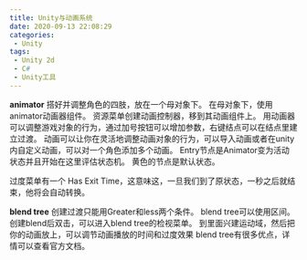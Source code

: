 ```yaml
---
title: Unity与动画系统
date: 2020-09-13 22:08:29
categories:
 - Unity
tags:
 - Unity 2d
 - C#
 - Unity工具
---
```

**animator**
搭好并调整角色的四肢，放在一个母对象下。
在母对象下，使用animator动画器组件。
资源菜单创建动画控制器，移到其动画组件上。
用动画器可以调整游戏对象的行为，通过加号按钮可以增加参数，右键结点可以在结点里建立过渡。
动画可以让你在灵活地调整动画对象的行为，可以导入动画或者在unity内自定义动画，可以对一个角色添加多个动画。
Entry节点是Animator变为活动状态并且开始在这里评估状态机。
黄色的节点是默认状态。

过度菜单有一个 Has Exit Time，这意味这，一旦我们到了原状态，一秒之后就结束，他将会自动转换。

**blend tree**
创建过渡只能用Greater和less两个条件。
blend tree可以使用区间。
创建blend后双击，可以进入blend tree的检视菜单。
到里面兴建运动域，然后把你的动画放上，可以调节动画播放的时间和过度效果
blend tree有很多优点，详情可以查看官方文档。